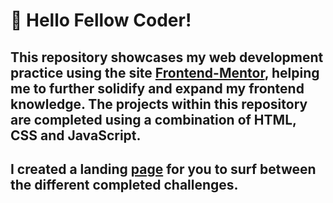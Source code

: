 # 👋 Hello Fellow Coder!

## This repository showcases my web development practice using the site [Frontend-Mentor](https://www.frontendmentor.io/), helping me to further solidify and expand my frontend knowledge. The projects within this repository are completed using a combination of HTML, CSS and JavaScript. 
## I created a landing [page](https://mark-elayache.github.io/Frontend-Mentor) for you to surf between the different completed challenges.